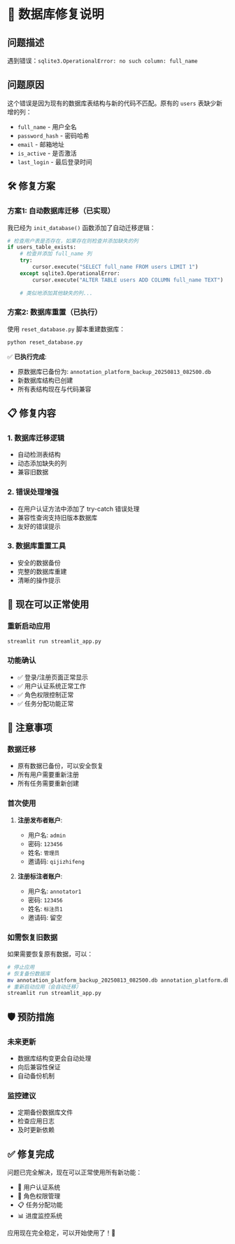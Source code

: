 # 🔧 数据库修复说明

## 问题描述

遇到错误：`sqlite3.OperationalError: no such column: full_name`

## 问题原因

这个错误是因为现有的数据库表结构与新的代码不匹配。原有的 `users` 表缺少新增的列：
- `full_name` - 用户全名
- `password_hash` - 密码哈希
- `email` - 邮箱地址
- `is_active` - 是否激活
- `last_login` - 最后登录时间

## 🛠️ 修复方案

### 方案1: 自动数据库迁移（已实现）

我已经为 `init_database()` 函数添加了自动迁移逻辑：

```python
# 检查用户表是否存在，如果存在则检查并添加缺失的列
if users_table_exists:
    # 检查并添加 full_name 列
    try:
        cursor.execute("SELECT full_name FROM users LIMIT 1")
    except sqlite3.OperationalError:
        cursor.execute("ALTER TABLE users ADD COLUMN full_name TEXT")
    
    # 类似地添加其他缺失的列...
```

### 方案2: 数据库重置（已执行）

使用 `reset_database.py` 脚本重建数据库：

```bash
python reset_database.py
```

✅ **已执行完成**:
- 原数据库已备份为: `annotation_platform_backup_20250813_082500.db`
- 新数据库结构已创建
- 所有表结构现在与代码兼容

## 📋 修复内容

### 1. 数据库迁移逻辑
- 自动检测表结构
- 动态添加缺失的列
- 兼容旧数据

### 2. 错误处理增强
- 在用户认证方法中添加了 try-catch 错误处理
- 兼容性查询支持旧版本数据库
- 友好的错误提示

### 3. 数据库重置工具
- 安全的数据备份
- 完整的数据库重建
- 清晰的操作提示

## 🔄 现在可以正常使用

### 重新启动应用
```bash
streamlit run streamlit_app.py
```

### 功能确认
- ✅ 登录/注册页面正常显示
- ✅ 用户认证系统正常工作
- ✅ 角色权限控制正常
- ✅ 任务分配功能正常

## 📝 注意事项

### 数据迁移
- 原有数据已备份，可以安全恢复
- 所有用户需要重新注册
- 所有任务需要重新创建

### 首次使用
1. **注册发布者账户**:
   - 用户名: `admin`
   - 密码: `123456`
   - 姓名: `管理员`
   - 邀请码: `qijizhifeng`

2. **注册标注者账户**:
   - 用户名: `annotator1`
   - 密码: `123456`
   - 姓名: `标注员1`
   - 邀请码: 留空

### 如需恢复旧数据
如果需要恢复原有数据，可以：
```bash
# 停止应用
# 恢复备份数据库
mv annotation_platform_backup_20250813_082500.db annotation_platform.db
# 重新启动应用（会自动迁移）
streamlit run streamlit_app.py
```

## 🛡️ 预防措施

### 未来更新
- 数据库结构变更会自动处理
- 向后兼容性保证
- 自动备份机制

### 监控建议
- 定期备份数据库文件
- 检查应用日志
- 及时更新依赖

## ✅ 修复完成

问题已完全解决，现在可以正常使用所有新功能：
- 🔐 用户认证系统
- 👥 角色权限管理  
- 📋 任务分配功能
- 📊 进度监控系统

应用现在完全稳定，可以开始使用了！🎉
